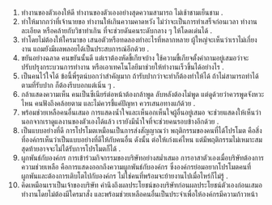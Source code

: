 1) ทำงานของตัวเองให้ดี 
ทำงานของตัวเองอย่างสุดความสามารถ ไม่เช้าชามเย็นชาม
.
2) ทำให้มากกว่าที่เจ้านายขอ 
ทำงานให้เกินความคาดหวัง ไม่ว่าจะเป็นการทำเสร็จก่อนเวลา ทำงานละเอียด หรือคล้ายกับวิชาทำเกิน  ที่จะช่วยดันคนระดับกลาง ๆ ให้โดดเด่นได้
.
3) ทำโดยไม่ต้องให้ใครมาขอ 
เสนอตัวหรือทดลองทำอะไรที่หลากหลาย ผู้ใหญ่จะเห็นว่าเราไม่เกี่ยงงาน แถมยังมีผลพลอยได้เป็นประสบการณ์อีกด้วย
.
4) ขยันอย่างฉลาด
คนขยันนั้นดี แต่เราต้องหัดขี้เกียจบ้าง ใช้ความขี้เกียจตั้งคำถามอยู่เสมอว่าจะปรับปรุงกระบวนการทำงาน หรือเอาเทคโนโลยีมาช่วยให้ทำงานเร็วขึ้นได้อย่างไร
.
5) เป็นคนไว้ใจได้
ข้อนี้พี่รุตน์บอกว่าสำคัญมาก ถ้ารับปากว่าจะทำก็ต้องทำให้ได้ ถ้าไม่สามารถทำได้ตามที่รับปาก ก็ต้องรีบบอกแต่เนิ่น ๆ
 .
6) กล้าแสดงความเห็น
คนเป็นซีเนียร์ต่อหน้าต้องกล้าพูด ลับหลังต้องไม่พูด แต่ดูด้วยว่าควรพูดจังหวะไหน คนฟังถึงคล้อยตาม และไม่ควรชี้แค่ปัญหา ควรเสนอทางแก้ด้วย
 .
7) พร้อมช่วยเหลือคนอื่นเสมอ 
การแสดงน้ำใจและเห็นอกเห็นใจผู้อื่นอยู่เสมอ จะช่วยแสดงให้เห็นว่า นอกจากเราดูแลงานของตัวเองได้แล้ว เรายังมีน้ำใจที่จะช่วยคนรอบข้างอีกด้วย
 .
8) เป็นแบบอย่างที่ดี 
การโปรโมตเหมือนเป็นการส่งสัญญาณว่า พฤติกรรมของคนที่ได้โปรโมต คือสิ่งที่องค์กรเห็นว่าเป็นแบบอย่างที่ดีให้กับคนอื่น ดังนั้น ต่อให้เก่งแค่ไหน แต่มีพฤติกรรมไม่เหมาะสม สุดท้ายอาจจะไม่ได้รับการโปรโมตก็ได้ 
.
9) ผูกพันธ์กับองค์กร
การเข้าร่วมกิจกรรมของบริษัทอย่างสม่ำเสมอ การอาสาตัวเองเมื่อบริษัทต้องการความช่วยเหลือ คือการแสดงออกถึงความผูกพันธ์กับองค์กร ซึ่งองค์กรย่อมอยากโปรโมตคนที่ผูกพันและต้องการเติบโตไปกับองค์กร ไม่ใช่คนที่พร้อมจะย้ายงานไปเมื่อไหร่ก็ไม่รู้ 
.
10) คิดเหมือนเราเป็นเจ้าของบริษัท 
คำนึงถึงผลประโยชน์ของบริษัทก่อนผลประโยชน์ตัวเองก่อนเสมอ ทำงานโดยไม่ต้องมีใครมาสั่ง และพร้อมช่วยเหลือคนอื่นเป็นประจำเพื่อให้องค์กรมีความก้าวหน้า
